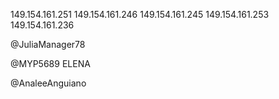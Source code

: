 149.154.161.251
149.154.161.246
149.154.161.245
149.154.161.253
149.154.161.236

@JuliaManager78

@MYP5689 ELENA

@AnaleeAnguiano
